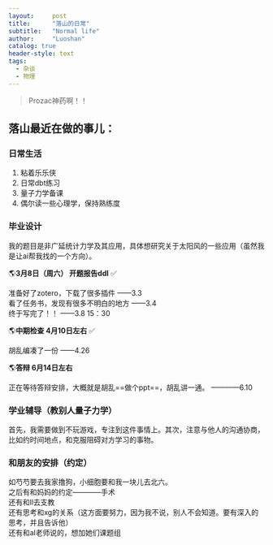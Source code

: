 ```yaml
---
layout:     post
title:      "落山的日常"
subtitle:   "Normal life"
author:     "Luoshan"
catalog: true
header-style: text
tags:
  - 杂谈
  - 物理
---
```


> Prozac神药啊！！

## 落山最近在做的事儿：

### 日常生活

1. 粘着乐乐侠
2. 日常dbt练习
3. 量子力学备课
4. 偶尔读一些心理学，保持熟练度

### 毕业设计

我的题目是非广延统计力学及其应用，具体想研究关于太阳风的一些应用（虽然我是让ai帮我找的一个方向）。

🌎**3月8日（周六） 开题报告ddl**  ✅

准备好了zotero，下载了很多插件   ——3.3  
看了任务书，发现有很多不明白的地方  ——3.4  
终于写完了！！  ——3.8 15：30  

🌎**中期检查  4月10日左右** ✅

胡乱编凑了一份   ——4.26

🌎**答辩 6月14日左右**

正在等待答辩安排，大概就是胡乱==做个ppt==，胡乱讲一通。  ————6.10

### 学业辅导（教别人量子力学）

首先，我需要做到不玩游戏，专注到这件事情上。其次，注意与他人的沟通协商，比如约时间地点，和克服阻碍对方学习的事物。

###  和朋友的安排（约定）

如芍芍要去我家撸狗，小细胞要和我一块儿去北六。  
之后有和妈妈的约定————手术  
还有和ll去支教  
还有思考和xg的关系（这方面要努力，因为我不说，别人不会知道。要有深入的思考，并且告诉他）  
还有和al老师说的，想加她们课题组  

